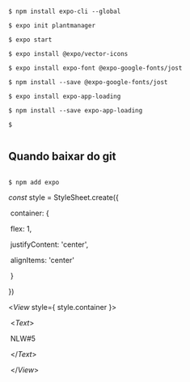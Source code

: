 
```shell

$ npm install expo-cli --global

$ expo init plantmanager  

$ expo start 

$ expo install @expo/vector-icons

$ expo install expo-font @expo-google-fonts/jost

$ npm install --save @expo-google-fonts/jost

$ expo install expo-app-loading

$ npm install --save expo-app-loading

$ 


```


## Quando baixar do git

```shell

$ npm add expo

```



  *const* style = StyleSheet.create({

​    container: {

​      flex: 1,

​      justifyContent: 'center',

​      alignItems: 'center'

​    }

  })

  

<*View* style={ style.container }>

​      <*Text*>

​        NLW#5

​      </*Text*>

​    </*View*>